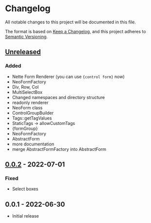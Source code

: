 # Changelog
All notable changes to this project will be documented in this file.

The format is based on [Keep a Changelog](https://keepachangelog.com/en/1.0.0/),
and this project adheres to [Semantic Versioning](https://semver.org/spec/v2.0.0.html).

## [Unreleased]
### Added
- Nette Form Renderer (you can use `{control form}` now)
- NeoFormFactory
- Div, Row, Col
- MultiSelectBox
- Changed namespaces and directory structure
- readonly renderer
- NeoForm class
- ControlGroupBuilder
- Tags::getTagValues
- StaticTags -> allowCustomTags
- {formGroup}
- NeoFormFactory
- AbstractForm
- more documentation
- merge AbstractFormFactory into AbstractForm

## [0.0.2] - 2022-07-01
### Fixed
- Select boxes

## 0.0.1 - 2022-06-30
- Initial release

[Unreleased]: https://git.efabrica.sk/libraries/neoforms/compare/0.0.2...master
[0.0.2]: https://git.efabrica.sk/libraries/neoforms/compare/0.0.1...0.0.2
